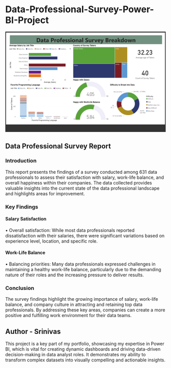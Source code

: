 # Data-Professional-Survey-Power-BI-Project

![logo](https://github.com/Mgit125/Data-Professional-Survey---Power-BI-Project/blob/main/Screenshot%20(4).png)


## Data Professional Survey Report

### Introduction

This report presents the findings of a survey conducted among 631 data professionals to assess their satisfaction with salary, work-life balance, and overall happiness within their companies. The data collected provides valuable insights into the current state of the data professional landscape and highlights areas for improvement.

### Key Findings

#### Salary Satisfaction
•	Overall satisfaction: While most data professionals reported dissatisfaction with their salaries, there were significant variations based on experience level, location, and specific role.
#### Work-Life Balance
•	Balancing priorities: Many data professionals expressed challenges in maintaining a healthy work-life balance, particularly due to the demanding nature of their roles and the increasing pressure to deliver results.

### Conclusion

The survey findings highlight the growing importance of salary, work-life balance, and company culture in attracting and retaining top data professionals. By addressing these key areas, companies can create a more positive and fulfilling work environment for their data teams.


## Author - Srinivas

This project is a key part of my portfolio, showcasing my expertise in Power BI, which is vital for creating dynamic dashboards and driving data-driven decision-making in data analyst roles. It demonstrates my ability to transform complex datasets into visually compelling and actionable insights.
